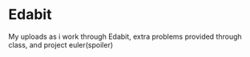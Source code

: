# Edabit
My uploads as i work through Edabit, extra problems provided through class, and project euler(spoiler)

